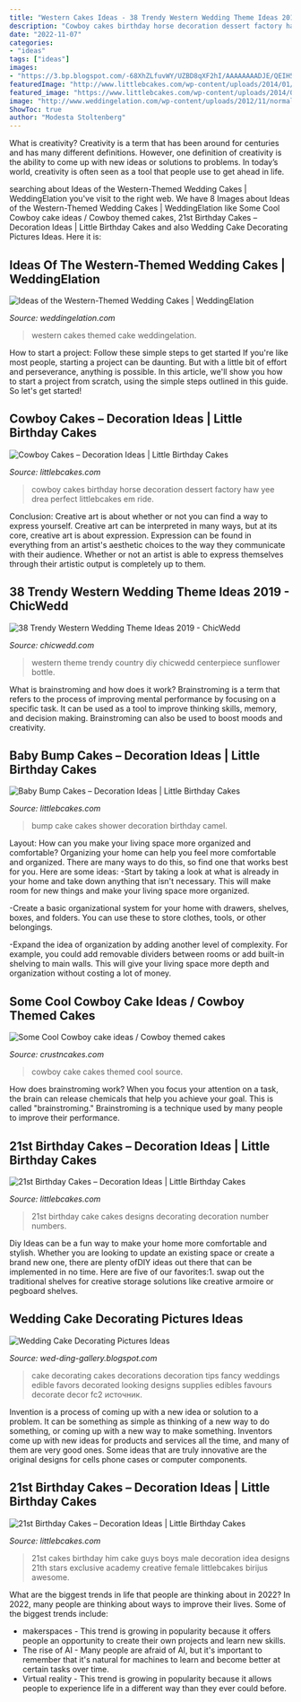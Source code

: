 ```yaml
---
title: "Western Cakes Ideas - 38 Trendy Western Wedding Theme Ideas 2019"
description: "Cowboy cakes birthday horse decoration dessert factory haw yee drea perfect littlebcakes em ride"
date: "2022-11-07"
categories:
- "ideas"
tags: ["ideas"]
images:
- "https://3.bp.blogspot.com/-68XhZLfuvWY/UZBD8qXF2hI/AAAAAAAADJE/QEIH5zhwufU/s1600/Wedding+Cake+Decorating+Ideas+1.jpg"
featuredImage: "http://www.littlebcakes.com/wp-content/uploads/2014/01/Baby-Bump-Cakes.jpg"
featured_image: "https://www.littlebcakes.com/wp-content/uploads/2014/02/21st-Birthday-Cakes-Ideas-1024x768.jpg"
image: "http://www.weddingelation.com/wp-content/uploads/2012/11/normal_100_0593.jpg"
ShowToc: true
author: "Modesta Stoltenberg"
---
```



What is creativity?
Creativity is a term that has been around for centuries and has many different definitions. However, one definition of creativity is the ability to come up with new ideas or solutions to problems. In today’s world, creativity is often seen as a tool that people use to get ahead in life.

	

		
searching about Ideas of the Western-Themed Wedding Cakes | WeddingElation you've visit to the right web. We have 8 Images about Ideas of the Western-Themed Wedding Cakes | WeddingElation like Some Cool Cowboy cake ideas / Cowboy themed cakes, 21st Birthday Cakes – Decoration Ideas | Little Birthday Cakes and also Wedding Cake Decorating Pictures Ideas. Here it is:
		
    
## Ideas Of The Western-Themed Wedding Cakes | WeddingElation

<img loading=lazy src="http://www.weddingelation.com/wp-content/uploads/2012/11/normal_100_0593.jpg" onerror="this.onerror=null;this.src='https://tse3.mm.bing.net/th?id=OIP.xEs_AytmjBz-JG3LjjUBwgHaLH&amp;pid=15.1';" alt="Ideas of the Western-Themed Wedding Cakes | WeddingElation">

_Source: weddingelation.com_

>western cakes themed cake weddingelation. 

	

How to start a project: Follow these simple steps to get started
If you're like most people, starting a project can be daunting. But with a little bit of effort and perseverance, anything is possible. In this article, we'll show you how to start a project from scratch, using the simple steps outlined in this guide. So let's get started!

    
## Cowboy Cakes – Decoration Ideas | Little Birthday Cakes

<img loading=lazy src="https://www.littlebcakes.com/wp-content/uploads/2014/02/Cowboy-Birthday-Cakes-For-Kids-645x1024.jpg" onerror="this.onerror=null;this.src='https://tse1.mm.bing.net/th?id=OIP.5lbahbJH74qALxPF8bH_rQHaLw&amp;pid=15.1';" alt="Cowboy Cakes – Decoration Ideas | Little Birthday Cakes">

_Source: littlebcakes.com_

>cowboy cakes birthday horse decoration dessert factory haw yee drea perfect littlebcakes em ride. 

	

Conclusion: Creative art is about whether or not you can find a way to express yourself.
Creative art can be interpreted in many ways, but at its core, creative art is about expression. Expression can be found in everything from an artist's aesthetic choices to the way they communicate with their audience. Whether or not an artist is able to express themselves through their artistic output is completely up to them.

    
## 38 Trendy Western Wedding Theme Ideas 2019 - ChicWedd

<img loading=lazy src="http://chicwedd.com/wp-content/uploads/2019/02/Trendy-Western-Wedding-Theme-Ideas-1214906213446773793.jpg" onerror="this.onerror=null;this.src='https://tse4.mm.bing.net/th?id=OIP.-vAiGpO-K6T-63H9eZg31AHaLH&amp;pid=15.1';" alt="38 Trendy Western Wedding Theme Ideas 2019 - ChicWedd">

_Source: chicwedd.com_

>western theme trendy country diy chicwedd centerpiece sunflower bottle. 

	

What is brainstroming and how does it work?
Brainstroming is a term that refers to the process of improving mental performance by focusing on a specific task. It can be used as a tool to improve thinking skills, memory, and decision making. Brainstroming can also be used to boost moods and creativity.

    
## Baby Bump Cakes – Decoration Ideas | Little Birthday Cakes

<img loading=lazy src="http://www.littlebcakes.com/wp-content/uploads/2014/01/Baby-Bump-Cakes.jpg" onerror="this.onerror=null;this.src='https://tse4.mm.bing.net/th?id=OIP.KCxRWsEGA46dsajROZ5AKwHaLG&amp;pid=15.1';" alt="Baby Bump Cakes – Decoration Ideas | Little Birthday Cakes">

_Source: littlebcakes.com_

>bump cake cakes shower decoration birthday camel. 

	

Layout: How can you make your living space more organized and comfortable?
Organizing your home can help you feel more comfortable and organized. There are many ways to do this, so find one that works best for you. Here are some ideas:
-Start by taking a look at what is already in your home and take down anything that isn't necessary. This will make room for new things and make your living space more organized.

-Create a basic organizational system for your home with drawers, shelves, boxes, and folders. You can use these to store clothes, tools, or other belongings.

-Expand the idea of organization by adding another level of complexity. For example, you could add removable dividers between rooms or add built-in shelving to main walls. This will give your living space more depth and organization without costing a lot of money.

    
## Some Cool Cowboy Cake Ideas / Cowboy Themed Cakes

<img loading=lazy src="http://www.crustncakes.com/blog/wp-content/uploads/2015/06/ce16296b8955601bf4ab4eaa5904bd89.jpg" onerror="this.onerror=null;this.src='https://tse2.mm.bing.net/th?id=OIP.AOBHQ0ySSYDnnQ3hrLU17gHaLG&amp;pid=15.1';" alt="Some Cool Cowboy cake ideas / Cowboy themed cakes">

_Source: crustncakes.com_

>cowboy cake cakes themed cool source. 

	

How does brainstroming work?
When you focus your attention on a task, the brain can release chemicals that help you achieve your goal. This is called "brainstroming." Brainstroming is a technique used by many people to improve their performance.

    
## 21st Birthday Cakes – Decoration Ideas | Little Birthday Cakes

<img loading=lazy src="https://www.littlebcakes.com/wp-content/uploads/2014/02/21st-Birthday-Cake-Designs.jpg" onerror="this.onerror=null;this.src='https://tse1.mm.bing.net/th?id=OIP.fegAM6aoi-2QQ1YEzoJoOwHaF8&amp;pid=15.1';" alt="21st Birthday Cakes – Decoration Ideas | Little Birthday Cakes">

_Source: littlebcakes.com_

>21st birthday cake cakes designs decorating decoration number numbers. 

	

Diy Ideas can be a fun way to make your home more comfortable and stylish. Whether you are looking to update an existing space or create a brand new one, there are plenty ofDIY ideas out there that can be implemented in no time. Here are five of our favorites:1. swap out the traditional shelves for creative storage solutions like creative armoire or pegboard shelves.
    
## Wedding Cake Decorating Pictures Ideas

<img loading=lazy src="https://3.bp.blogspot.com/-68XhZLfuvWY/UZBD8qXF2hI/AAAAAAAADJE/QEIH5zhwufU/s1600/Wedding+Cake+Decorating+Ideas+1.jpg" onerror="this.onerror=null;this.src='https://tse3.mm.bing.net/th?id=OIP.3lfO4qQxbLKaQAhIzbtqwwHaKo&amp;pid=15.1';" alt="Wedding Cake Decorating Pictures Ideas">

_Source: wed-ding-gallery.blogspot.com_

>cake decorating cakes decorations decoration tips fancy weddings edible favors decorated looking designs supplies edibles favours decorate decor fc2 источник. 

	

Invention is a process of coming up with a new idea or solution to a problem. It can be something as simple as thinking of a new way to do something, or coming up with a new way to make something. Inventors come up with new ideas for products and services all the time, and many of them are very good ones. Some ideas that are truly innovative are the original designs for cells phone cases or computer components.

    
## 21st Birthday Cakes – Decoration Ideas | Little Birthday Cakes

<img loading=lazy src="https://www.littlebcakes.com/wp-content/uploads/2014/02/21st-Birthday-Cakes-Ideas-1024x768.jpg" onerror="this.onerror=null;this.src='https://tse1.mm.bing.net/th?id=OIP.HsSGV4GfjytRJmGV4J7c_QHaFj&amp;pid=15.1';" alt="21st Birthday Cakes – Decoration Ideas | Little Birthday Cakes">

_Source: littlebcakes.com_

>21st cakes birthday him cake guys boys male decoration idea designs 21th stars exclusive academy creative female littlebcakes birijus awesome. 

	

What are the biggest trends in life that people are thinking about in 2022?
In 2022, many people are thinking about ways to improve their lives. Some of the biggest trends include: 
- makerspaces - This trend is growing in popularity because it offers people an opportunity to create their own projects and learn new skills. 
- The rise of AI - Many people are afraid of AI, but it's important to remember that it's natural for machines to learn and become better at certain tasks over time. 
- Virtual reality - This trend is growing in popularity because it allows people to experience life in a different way than they ever could before.

